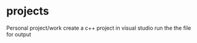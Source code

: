 # projects
Personal project/work
create a c++ project in visual studio 
run the the file for output
